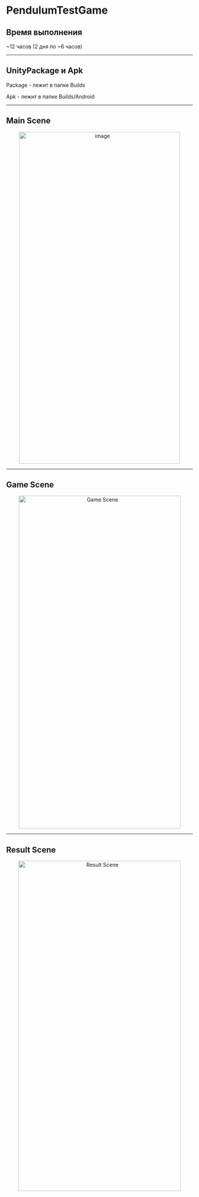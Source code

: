 # PendulumTestGame

## Время выполнения
~12 часов (2 дня по ~6 часов)

---

## UnityPackage и Apk

Package - лежит в папке Builds

Apk - лежит в папке Builds/Android

---

## Main Scene
<p align="center">
  <img width="434" height="894" alt="image" src="https://github.com/user-attachments/assets/5e2f0ed4-09cf-4c6a-a4d3-2e4122470b5d" />
</p>

---

## Game Scene
<p align="center">
  <img width="437" height="897" alt="Game Scene" src="https://github.com/user-attachments/assets/b7cfcab2-7e60-4971-b16f-1c7e0d6d5a17" />
</p>

---

## Result Scene
<p align="center">
  <img width="438" height="890" alt="Result Scene" src="https://github.com/user-attachments/assets/7f6e9161-cbda-4a2d-a167-3b1921a4b424" />
</p>

